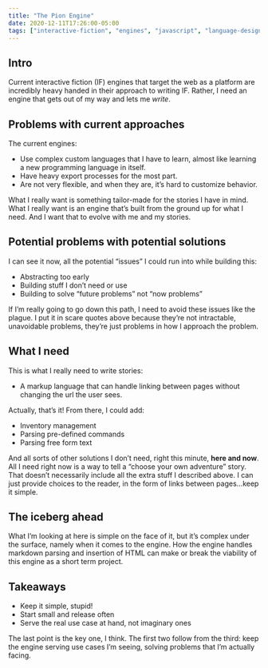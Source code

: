 ```yaml
---
title: "The Pion Engine"
date: 2020-12-11T17:26:00-05:00
tags: ["interactive-fiction", "engines", "javascript", "language-design", "philosophy"]
---
```


## Intro

Current interactive fiction (IF) engines that target the web as a platform are incredibly heavy handed in their approach to writing IF. Rather, I need an engine that gets out of my way and lets me _write_.

## Problems with current approaches

The current engines:

- Use complex custom languages that I have to learn, almost like learning a new programming language in itself.
- Have heavy export processes for the most part.
- Are not very flexible, and when they are, it’s hard to customize behavior.

What I really want is something tailor-made for the stories I have in mind. What I really want is an engine that’s built from the ground up for what I need. And I want that to evolve with me and my stories.

## Potential problems with potential solutions

I can see it now, all the potential “issues” I could run into while building this:

- Abstracting too early
- Building stuff I don’t need or use
- Building to solve “future problems” not “now problems”

If I’m really going to go down this path, I need to avoid these issues like the plague. I put it in scare quotes above because they’re not intractable, unavoidable problems, they’re just problems in how I approach the problem.

## What I need

This is what I really need to write stories:

- A markup language that can handle linking between pages without changing the url the user sees.

Actually, that’s it! From there, I could add:

- Inventory management
- Parsing pre-defined commands
- Parsing free form text

And all sorts of other solutions I don’t need, right this minute, **here and now**. All I need right now is a way to tell a “choose your own adventure” story. That doesn’t necessarily include all the extra stuff I described above. I can just provide choices to the reader, in the form of links between pages...keep it simple.

## The iceberg ahead

What I’m looking at here is simple on the face of it, but it’s complex under the surface, namely when it comes to the engine. How the engine handles markdown parsing and insertion of HTML can make or break the viability of this engine as a short term project.

## Takeaways

- Keep it simple, stupid!
- Start small and release often
- Serve the real use case at hand, not imaginary ones

The last point is the key one, I think. The first two follow from the third: keep the engine serving use cases I’m seeing, solving problems that I’m actually facing.
